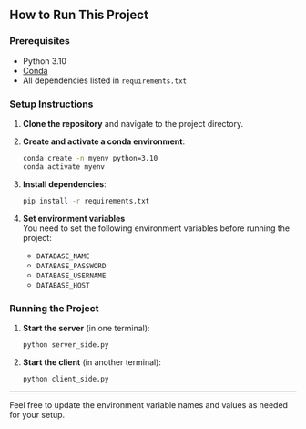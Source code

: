 ## How to Run This Project

### Prerequisites

- Python 3.10
- [Conda](https://docs.conda.io/en/latest/)
- All dependencies listed in `requirements.txt`

### Setup Instructions

1. **Clone the repository** and navigate to the project directory.

2. **Create and activate a conda environment**:
    ```bash
    conda create -n myenv python=3.10
    conda activate myenv
    ```

3. **Install dependencies**:
    ```bash
    pip install -r requirements.txt
    ```

4. **Set environment variables**  
    You need to set the following environment variables before running the project:
    - `DATABASE_NAME`
    - `DATABASE_PASSWORD`
    - `DATABASE_USERNAME`
    - `DATABASE_HOST`  

### Running the Project

1. **Start the server** (in one terminal):
    ```bash
    python server_side.py
    ```

2. **Start the client** (in another terminal):
    ```bash
    python client_side.py
    ```

---

Feel free to update the environment variable names and values as needed for your setup.
